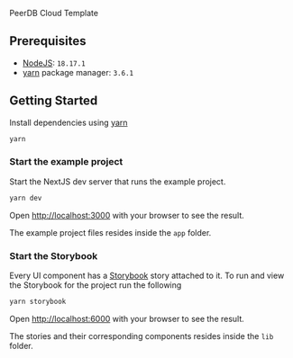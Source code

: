 PeerDB Cloud Template

## Prerequisites

- [NodeJS](https://nodejs.org/en): `18.17.1`
- [yarn](https://yarnpkg.com/) package manager: `3.6.1`

## Getting Started

Install dependencies using [yarn](https://classic.yarnpkg.com/en/)

```bash
yarn
```

### Start the example project

Start the NextJS dev server that runs the example project.

```bash
yarn dev
```

Open [http://localhost:3000](http://localhost:3000) with your browser to see the result.

The example project files resides inside the `app` folder.

### Start the Storybook

Every UI component has a [Storybook](https://storybook.js.org/) story attached to it. To run and view the Storybook for the project run the following

```bash
yarn storybook
```

Open [http://localhost:6000](http://localhost:6000) with your browser to see the result.

The stories and their corresponding components resides inside the `lib` folder.
